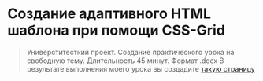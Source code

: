 # Создание адаптивного HTML шаблона при помощи CSS-Grid
> Универститесткий проект. Создание практического урока на свободную тему. Длительность 45 минут. Формат .docx
В результате выполнения моего урока вы создадите [такую страницу](https://kvrvgixzis.github.io/css-grid-tutorial/)
